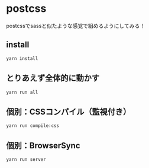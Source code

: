 # postcss

postcssでsassと似たような感覚で組めるようにしてみる！

## install

```
yarn install
```

## とりあえず全体的に動かす

```
yarn run all
```

## 個別：CSSコンパイル（監視付き）

```
yarn run compile:css
```

## 個別：BrowserSync

```
yarn run server
```
